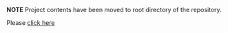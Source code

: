 **NOTE** Project contents have been moved to root directory of the repository.

Please [click here](../.)
